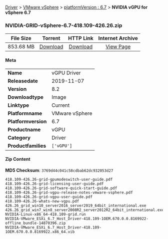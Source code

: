 
[Driver](/README.md)  >  [VMware vSphere](/index/Driver/VMware_vSphere.md)  >  [platformVersion : 6.7](/index/Driver/VMware_vSphere/6.7.md)  >  **NVIDIA vGPU for vSphere 6.7**


### NVIDIA-GRID-vSphere-6.7-418.109-426.26.zip

| **File Size** | **Torrent**  | **HTTP Link** | **Internet Archive** |
|:-------------:|:------------:|:-------------:|:--------------------:|
| 853.68 MB |  [Download](https://archive.org/download/nvgpu_NVIDIA-GRID-vSphere-6.7-418.109-426.26.zip_yz8rl74o/nvgpu_NVIDIA-GRID-vSphere-6.7-418.109-426.26.zip_yz8rl74o_archive.torrent)       | [Download](https://archive.org/compress/nvgpu_NVIDIA-GRID-vSphere-6.7-418.109-426.26.zip_yz8rl74o) | [View Page](https://archive.org/details/nvgpu_NVIDIA-GRID-vSphere-6.7-418.109-426.26.zip_yz8rl74o)       |

#### Meta

<table>
<tr><td><strong>Name</strong></td><td>vGPU Driver</td></tr>
<tr><td><strong>Releasedate</strong></td><td>2019-11-07</td></tr>
<tr><td><strong>Version</strong></td><td>8.2</td></tr>
<tr><td><strong>Downloadtype</strong></td><td>Image</td></tr>
<tr><td><strong>Linktype</strong></td><td>Current</td></tr>
<tr><td><strong>Platformname</strong></td><td>VMware vSphere</td></tr>
<tr><td><strong>Platformversion</strong></td><td>6.7</td></tr>
<tr><td><strong>Productname</strong></td><td>vGPU</td></tr>
<tr><td><strong>Category</strong></td><td>Driver</td></tr>
<tr><td><strong>Productfamilies</strong></td><td><code>['vGPU']</code></td></tr>
</table>

#### Zip Content

**MD5 Checksum**: `3769d44c041c58cdbab62dc932053d27`

```text
418.109-426.26-grid-gpumodeswitch-user-guide.pdf
418.109-426.26-grid-licensing-user-guide.pdf
418.109-426.26-grid-software-quick-start-guide.pdf
418.109-426.26-grid-vgpu-release-notes-vmware-vsphere.pdf
418.109-426.26-grid-vgpu-user-guide.pdf
418.109-426.26-whats-new-vgpu.pdf
426.26_grid_win10_server2016_server2019_64bit_international.exe
426.26_grid_win7_win8_server2008R2_server2012R2_64bit_international.exe
NVIDIA-Linux-x86_64-418.109-grid.run
NVIDIA-VMware_ESXi_6.7_Host_Driver-418.109-1OEM.670.0.0.8169922-offline_bundle-14870396.zip
NVIDIA-VMware_ESXi_6.7_Host_Driver-418.109-1OEM.670.0.0.8169922.x86_64.vib
```